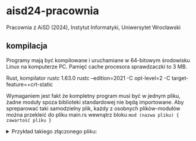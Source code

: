 # aisd24-pracownia

Pracownia z AiSD (2024), Instytut Informatyki, Uniwersytet Wrocławski

## kompilacja

Programy mają być kompilowane i uruchamiane w 64-bitowym środowisku Linux na komputerze PC.
Pamięć cache procesora sprawdzaczki to 3 MB.

Rust, kompilator rustc 1.63.0
rustc –edition=2021 -C opt-level=2 -C target-feature=+crt-static

Wymaganiem jest fakt że kompletny program musi być w jednym pliku, żadne moduły spoza biblioteki standardowej nie będą importowane.
Aby spreparować taki samodzielny plik, każdy z osobnych plików-modułów można przekleić do pliku main.rs wewnątrz bloku `mod (nazwa pliku) { zawartość pliku }`

<details>
  <summary>
    Przykład takiego złączonego pliku:
  </summary>
```rs

#[macro_use]
mod lazy_static {
    // ...
}

mod buf {
    // ...
}

mod io {
    // ...
}

mod scan {
    // ...
}

mod sync {
    // ...
}

mod radix {
    // ...
}
pub use io::{scan, stdout};

mod macros {
    #[macro_export]
    macro_rules! scan {
        ($t:ty) => { scan::<$t>() };
        ($($t:ty),+) => { ($(scan::<$t>(),)*) };
    }

    /// Macros for writing to stdout
    #[macro_export]
    macro_rules! println {
        ($($arg:tt)*) => { {
            use std::io::Write;
            writeln!($crate::stdout(), $($arg)*).unwrap();
        } }
    }
    #[macro_export]
    macro_rules! print {
        ($($arg:tt)*) => { {
            use std::io::Write;
            write!($crate::stdout(), $($arg)*).unwrap();
        } }
    }
}
use radix::sort_by_x;

fn main() {
  // body here
}

```
</details>
